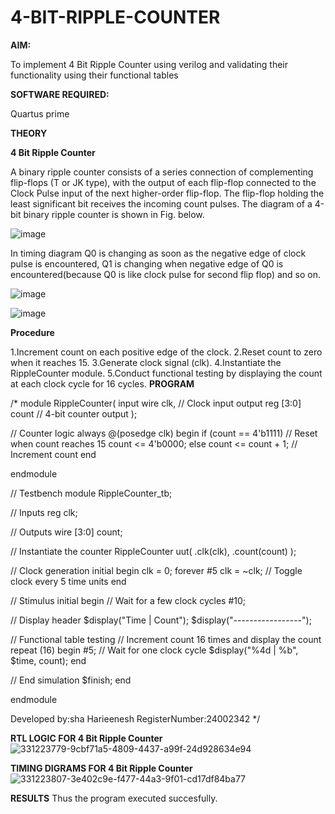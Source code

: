 # 4-BIT-RIPPLE-COUNTER

**AIM:**

To implement  4 Bit Ripple Counter using verilog and validating their functionality using their functional tables

**SOFTWARE REQUIRED:**

Quartus prime

**THEORY**

**4 Bit Ripple Counter**

A binary ripple counter consists of a series connection of complementing flip-flops (T or JK type), with the output of each flip-flop connected to the Clock Pulse input of the next higher-order flip-flop. The flip-flop holding the least significant bit receives the incoming count pulses. The diagram of a 4-bit binary ripple counter is shown in Fig. below.

![image](https://github.com/naavaneetha/4-BIT-RIPPLE-COUNTER/assets/154305477/cb4b74d4-31ab-4359-95d0-d22e67daba13)

In timing diagram Q0 is changing as soon as the negative edge of clock pulse is encountered, Q1 is changing when negative edge of Q0 is encountered(because Q0 is like clock pulse for second flip flop) and so on.

![image](https://github.com/naavaneetha/4-BIT-RIPPLE-COUNTER/assets/154305477/a573a7d6-014e-4e54-93e6-e2ac9530960b)

![image](https://github.com/naavaneetha/4-BIT-RIPPLE-COUNTER/assets/154305477/85e1958a-2fc1-49bb-9a9f-d58ccbf3663c)

**Procedure**

 1.Increment count on each positive edge of the clock. 2.Reset count to zero when it reaches 15. 3.Generate clock signal (clk). 4.Instantiate the RippleCounter module. 5.Conduct functional testing by displaying the count at each clock cycle for 16 cycles.
**PROGRAM**

/* module RippleCounter(
   input wire clk,  // Clock input
   output reg [3:0] count // 4-bit counter output
);

// Counter logic
always @(posedge clk) begin
   if (count == 4'b1111) // Reset when count reaches 15
       count <= 4'b0000;
   else
       count <= count + 1; // Increment count
end

endmodule

// Testbench
module RippleCounter_tb;

// Inputs
reg clk;

// Outputs
wire [3:0] count;

// Instantiate the counter
RippleCounter uut(
   .clk(clk),
   .count(count)
);

// Clock generation
initial begin
   clk = 0;
   forever #5 clk = ~clk; // Toggle clock every 5 time units
end

// Stimulus
initial begin
   // Wait for a few clock cycles
   #10;
   
   // Display header
   $display("Time | Count");
   $display("-----------------");
   
   // Functional table testing
   // Increment count 16 times and display the count
   repeat (16) begin
       #5; // Wait for one clock cycle
       $display("%4d | %b", $time, count);
   end
   
   // End simulation
   $finish;
end

endmodule

 Developed by:sha Harieenesh
 RegisterNumber:24002342
*/

**RTL LOGIC FOR 4 Bit Ripple Counter**
![331223779-9cbf71a5-4809-4437-a99f-24d928634e94](https://github.com/user-attachments/assets/c1a65464-4666-4d2b-81b9-bd223ce871ec)

**TIMING DIGRAMS FOR 4 Bit Ripple Counter**
![331223807-3e402c9e-f477-44a3-9f01-cd17df84ba77](https://github.com/user-attachments/assets/acadf737-1ad7-4866-835d-0d0d46538a38)

**RESULTS**
Thus the program executed succesfully.

